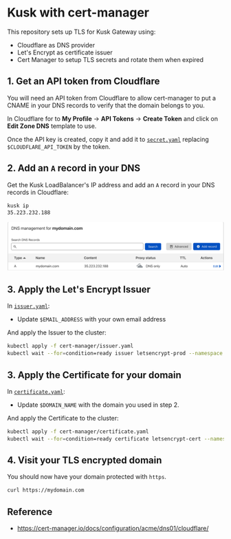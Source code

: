 # Kusk with cert-manager

This repository sets up TLS for Kusk Gateway using:
- Cloudflare as DNS provider
- Let's Encrypt as certificate issuer
- Cert Manager to setup TLS secrets and rotate them when expired

## 1. Get an API token from Cloudflare

You will need an API token from Cloudflare to allow cert-manager to put a CNAME in your DNS records to verify that the domain belongs to you. 

In Cloudflare for to **My Profile** -> **API Tokens** -> **Create Token** and click on **Edit Zone DNS** template to use. 

Once the API key is created, copy it and add it to [`secret.yaml`](./cert-manager/secret.yaml) replacing `$CLOUDFLARE_API_TOKEN` by the token. 

## 2. Add an `A` record in your DNS

Get the Kusk LoadBalancer's IP address and add an `A` record in your DNS records in Cloudflare: 

```sh
kusk ip
35.223.232.188
```

![DNS Records](./assets/dns-records.png)

## 3. Apply the Let's Encrypt Issuer

In [`issuer.yaml`](./cert-manager/issuer.yaml):
- Update `$EMAIL_ADDRESS` with your own email address

And apply the Issuer to the cluster:

```sh 
kubectl apply -f cert-manager/issuer.yaml
kubectl wait --for=condition=ready issuer letsencrypt-prod --namespace default --timeout 2m
```
## 3. Apply the Certificate for your domain

In [`certificate.yaml`](./cert-manager/certificate.yaml):
- Update `$DOMAIN_NAME` with the domain you used in step 2.

And apply the Certificate to the cluster:

```sh 
kubectl apply -f cert-manager/certificate.yaml
kubectl wait --for=condition=ready certificate letsencrypt-cert --namespace default --timeout 2m
```

## 4. Visit your TLS encrypted domain 

You should now have your domain protected with `https`.

```sh
curl https://mydomain.com
```

## Reference

- https://cert-manager.io/docs/configuration/acme/dns01/cloudflare/



